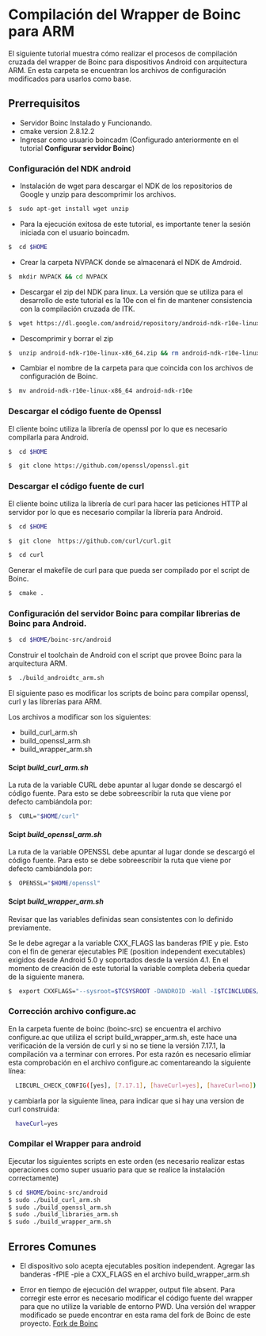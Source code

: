 # Compilación del Wrapper de Boinc para ARM

El siguiente tutorial muestra cómo realizar el procesos de compilación cruzada del wrapper de Boinc para dispositivos Android con arquitectura ARM. En esta carpeta se encuentran los archivos de configuración modificados para usarlos como base.

## Prerrequisitos
* Servidor Boinc Instalado y Funcionando.
* cmake version 2.8.12.2
* Ingresar como usuario boincadm (Configurado anteriormente en el tutorial **Configurar servidor Boinc**)


### Configuración del NDK android

* Instalación de wget para descargar el NDK de los repositorios de Google y unzip para descomprimir los archivos.

```sh
$  sudo apt-get install wget unzip
```

* Para la ejecución exitosa de este tutorial, es importante tener la sesión iniciada con el usuario boincadm.

```sh
$  cd $HOME
```
* Crear la carpeta NVPACK donde se almacenará el NDK de Amdroid.
```sh
$  mkdir NVPACK && cd NVPACK
```

* Descargar el zip del NDK para linux. La versión que se utiliza para el desarrollo de este tutorial es la 10e con el fin de mantener consistencia con la compilación cruzada de ITK.

```sh
$  wget https://dl.google.com/android/repository/android-ndk-r10e-linux-x86_64.zip
```
* Descomprimir y borrar el zip

```sh
$  unzip android-ndk-r10e-linux-x86_64.zip && rm android-ndk-r10e-linux-x86_64.zip
```

* Cambiar el nombre de la carpeta para que coincida con los archivos de configuración de Boinc.

```sh
$  mv android-ndk-r10e-linux-x86_64 android-ndk-r10e
```

### Descargar el código fuente de Openssl

El cliente boinc utiliza la librería de openssl por lo que es necesario compilarla para Android.

```sh
$  cd $HOME
```

```sh
$  git clone https://github.com/openssl/openssl.git
```

### Descargar el código fuente de curl
El cliente boinc utiliza la librería de curl para hacer las peticiones HTTP al servidor por lo que es necesario compilar la librería para Android.

```sh
$  cd $HOME
```

```sh
$  git clone  https://github.com/curl/curl.git
```

```sh
$  cd curl
```
Generar el makefile de curl para que pueda ser compilado por el script de Boinc.

```sh
$  cmake .
```


### Configuración del servidor Boinc para compilar librerias de Boinc para Android.


```sh
$  cd $HOME/boinc-src/android
```

Construir el toolchain de Android con el script que provee Boinc para la arquitectura ARM.

```sh
$  ./build_androidtc_arm.sh
```

El siguiente paso es modificar los scripts de boinc para compilar openssl, curl y las librerías para ARM.

Los archivos a modificar son los siguientes:

* build_curl_arm.sh
* build_openssl_arm.sh
* build_wrapper_arm.sh

#### Scipt _**build_curl_arm.sh**_

La ruta de la variable CURL debe apuntar al lugar donde se descargó el código fuente. Para esto se debe sobreescribir la ruta que viene por defecto cambiándola por:

```sh
$  CURL="$HOME/curl"
```
#### Scipt _**build_openssl_arm.sh**_

La ruta de la variable OPENSSL debe apuntar al lugar donde se descargó el código fuente. Para esto se debe sobreescribir la ruta que viene por defecto cambiándola por:

```sh
$  OPENSSL="$HOME/openssl"
```
#### Scipt _**build_wrapper_arm.sh**_

Revisar que las variables definidas sean consistentes con lo definido previamente.

Se le debe agregar a la variable CXX_FLAGS las  banderas fPIE y pie. Esto con el fin de generar ejecutables PIE (position independent executables) exigidos desde Android 5.0 y soportados desde la versión 4.1. En el momento de creación de este tutorial la variable completa deberìa quedar de la siguiente manera.

```sh
$  export CXXFLAGS="--sysroot=$TCSYSROOT -DANDROID -Wall -I$TCINCLUDES/include -funroll-loops -fexceptions -O3 -fomit-frame-pointer -fPIE -pie"
```
### Corrección archivo configure.ac
En la carpeta fuente de boinc (boinc-src) se encuentra el archivo configure.ac que utiliza el script build_wrapper_arm.sh, este hace
una verificación de la versión de curl y si no se tiene la versión 7.17.1, la compilación va a terminar con errores.
Por esta razón es necesario elimiar esta comprobación en el archivo configure.ac comentareando la siguiente línea:
```sh
  LIBCURL_CHECK_CONFIG([yes], [7.17.1], [haveCurl=yes], [haveCurl=no])
```
y cambiarla por la siguiente linea,  para indicar que si hay una version de curl construida: 
```sh
  haveCurl=yes
```

### Compilar el Wrapper para android

Ejecutar los siguientes scripts en este orden (es necesario realizar estas operaciones como super usuario para que se realice la instalación correctamente)

```sh
$ cd $HOME/boinc-src/android
$ sudo ./build_curl_arm.sh
$ sudo ./build_openssl_arm.sh
$ sudo ./build_libraries_arm.sh
$ sudo ./build_wrapper_arm.sh 
```

## Errores Comunes

* El dispositivo solo acepta ejecutables position independent. Agregar las banderas -fPIE -pie a CXX_FLAGS en el archivo build_wrapper_arm.sh

* Error en tiempo de ejecución del wrapper, output file absent. Para corregir este error es necesario modificar el código fuente del wrapper para que no utilize la variable de entorno PWD. Una versión del wrapper modificado se puede encontrar en esta rama del fork de Boinc de este proyecto.  [Fork de Boinc](https://github.com/DAD-Grid/boinc/tree/android-wrapper)
